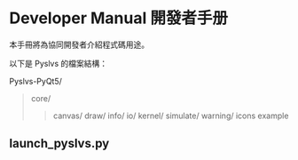 Developer Manual 開發者手册
===

本手冊將為協同開發者介紹程式碼用途。

以下是 Pyslvs 的檔案結構：

Pyslvs-PyQt5/
>core/
>>canvas/
>>draw/
>>info/
>>io/
>>kernel/
>>simulate/
>>warning/
>icons
>example

launch_pyslvs.py
---

